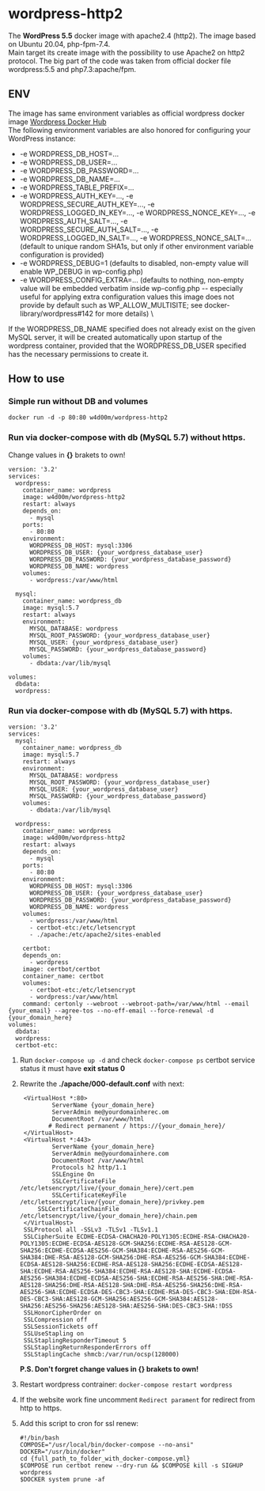 # wordpress-http2
The **WordPress 5.5** docker image with apache2.4 (http2). The image based on Ubuntu 20.04, php-fpm-7.4. \
Main target its create image with the possibility to use Apache2 on http2 protocol. The big part of the code was taken from official docker file wordpress:5.5 and php7.3:apache/fpm.

## ENV
The image has same environment variables as official wordpress docker image [Wordpress Docker Hub](https://hub.docker.com/_/wordpress) \
The following environment variables are also honored for configuring your WordPress instance:

- -e WORDPRESS_DB_HOST=...
- -e WORDPRESS_DB_USER=...
- -e WORDPRESS_DB_PASSWORD=...
- -e WORDPRESS_DB_NAME=...
- -e WORDPRESS_TABLE_PREFIX=...
- -e WORDPRESS_AUTH_KEY=..., -e WORDPRESS_SECURE_AUTH_KEY=..., -e WORDPRESS_LOGGED_IN_KEY=..., -e WORDPRESS_NONCE_KEY=..., -e WORDPRESS_AUTH_SALT=..., -e WORDPRESS_SECURE_AUTH_SALT=..., -e WORDPRESS_LOGGED_IN_SALT=..., -e WORDPRESS_NONCE_SALT=... (default to unique random SHA1s, but only if other environment variable configuration is provided)
- -e WORDPRESS_DEBUG=1 (defaults to disabled, non-empty value will enable WP_DEBUG in wp-config.php)
- -e WORDPRESS_CONFIG_EXTRA=... (defaults to nothing, non-empty value will be embedded verbatim inside wp-config.php -- especially useful for applying extra configuration values this image does not provide by default such as WP_ALLOW_MULTISITE; see docker-library/wordpress#142 for more details) \

If the WORDPRESS_DB_NAME specified does not already exist on the given MySQL server, it will be created automatically upon startup of the wordpress container, provided that the WORDPRESS_DB_USER specified has the necessary permissions to create it.


## How to use
### Simple run without DB and volumes

```
docker run -d -p 80:80 w4d00m/wordpress-http2
```

### Run via docker-compose with db (MySQL 5.7) without https.

Change values in **{}** brakets to own!
```
version: '3.2'
services:
  wordpress:
    container_name: wordpress
    image: w4d00m/wordpress-http2
    restart: always
    depends_on:
      - mysql
    ports:
      - 80:80
    environment:
      WORDPRESS_DB_HOST: mysql:3306
      WORDPRESS_DB_USER: {your_wordpress_database_user}
      WORDPRESS_DB_PASSWORD: {your_wordpress_database_password}
      WORDPRESS_DB_NAME: wordpress
    volumes:
      - wordpress:/var/www/html
      
  mysql:
    container_name: wordpress_db
    image: mysql:5.7
    restart: always
    environment:
      MYSQL_DATABASE: wordpress
      MYSQL_ROOT_PASSWORD: {your_wordpress_database_user}
      MYSQL_USER: {your_wordpress_database_user}
      MYSQL_PASSWORD: {your_wordpress_database_password} 
    volumes:
      - dbdata:/var/lib/mysql

volumes:
  dbdata:
  wordpress:
```

### Run via docker-compose with db (MySQL 5.7) with https.

```
version: '3.2'
services:
  mysql:
    container_name: wordpress_db
    image: mysql:5.7
    restart: always
    environment:
      MYSQL_DATABASE: wordpress
      MYSQL_ROOT_PASSWORD: {your_wordpress_database_user}
      MYSQL_USER: {your_wordpress_database_user}
      MYSQL_PASSWORD: {your_wordpress_database_password} 
    volumes:
      - dbdata:/var/lib/mysql

  wordpress:
    container_name: wordpress
    image: w4d00m/wordpress-http2
    restart: always
    depends_on:
      - mysql
    ports:
      - 80:80
    environment:
      WORDPRESS_DB_HOST: mysql:3306
      WORDPRESS_DB_USER: {your_wordpress_database_user}
      WORDPRESS_DB_PASSWORD: {your_wordpress_database_password}
      WORDPRESS_DB_NAME: wordpress
    volumes:
      - wordpress:/var/www/html
      - certbot-etc:/etc/letsencrypt
      - ./apache:/etc/apache2/sites-enabled
      
    certbot:
    depends_on:
      - wordpress
    image: certbot/certbot
    container_name: certbot
    volumes:
      - certbot-etc:/etc/letsencrypt
      - wordpress:/var/www/html
    command: certonly --webroot --webroot-path=/var/www/html --email {your_email} --agree-tos --no-eff-email --force-renewal -d {your_domain_here}
volumes:
  dbdata:
  wordpress:
  certbot-etc:
```

1. Run `docker-compose up -d` and check `docker-compose ps` certbot service status it must have **exit status 0**
2. Rewrite the **./apache/000-default.conf** with next:
   ```
	<VirtualHost *:80>
	        ServerName {your_domain_here}
	        ServerAdmin me@yourdomainherec.om
	        DocumentRoot /var/www/html
	       # Redirect permanent / https://{your_domain_here}/
	</VirtualHost>
	<VirtualHost *:443>
	        ServerName {your_domain_here}
	        ServerAdmin me@yourdomainhere.com
	        DocumentRoot /var/www/html
	        Protocols h2 http/1.1    
	        SSLEngine On
	        SSLCertificateFile /etc/letsencrypt/live/{your_domain_here}/cert.pem
	        SSLCertificateKeyFile /etc/letsencrypt/live/{your_domain_here}/privkey.pem
		SSLCertificateChainFile /etc/letsencrypt/live/{your_domain_here}/chain.pem 
	</VirtualHost>
	SSLProtocol all -SSLv3 -TLSv1 -TLSv1.1
	SSLCipherSuite ECDHE-ECDSA-CHACHA20-POLY1305:ECDHE-RSA-CHACHA20-POLY1305:ECDHE-ECDSA-AES128-GCM-SHA256:ECDHE-RSA-AES128-GCM-SHA256:ECDHE-ECDSA-AES256-GCM-SHA384:ECDHE-RSA-AES256-GCM-SHA384:DHE-RSA-AES128-GCM-SHA256:DHE-RSA-AES256-GCM-SHA384:ECDHE-ECDSA-AES128-SHA256:ECDHE-RSA-AES128-SHA256:ECDHE-ECDSA-AES128-SHA:ECDHE-RSA-AES256-SHA384:ECDHE-RSA-AES128-SHA:ECDHE-ECDSA-AES256-SHA384:ECDHE-ECDSA-AES256-SHA:ECDHE-RSA-AES256-SHA:DHE-RSA-AES128-SHA256:DHE-RSA-AES128-SHA:DHE-RSA-AES256-SHA256:DHE-RSA-AES256-SHA:ECDHE-ECDSA-DES-CBC3-SHA:ECDHE-RSA-DES-CBC3-SHA:EDH-RSA-DES-CBC3-SHA:AES128-GCM-SHA256:AES256-GCM-SHA384:AES128-SHA256:AES256-SHA256:AES128-SHA:AES256-SHA:DES-CBC3-SHA:!DSS
	SSLHonorCipherOrder on
	SSLCompression off
	SSLSessionTickets off
	SSLUseStapling on
	SSLStaplingResponderTimeout 5
	SSLStaplingReturnResponderErrors off
	SSLStaplingCache shmcb:/var/run/ocsp(128000)
   ```

	**P.S. Don't forgret change values in {} brakets to own!**

3. Restart wordpress contrainer: `docker-compose restart wordpress`
4. If the website work fine uncomment `Redirect parament` for redirect from http to https.
5. Add this script to cron for ssl renew:

	```
	#!/bin/bash
	COMPOSE="/usr/local/bin/docker-compose --no-ansi"
	DOCKER="/usr/bin/docker"
	cd {full_path_to_folder_with_docker-compose.yml}
	$COMPOSE run certbot renew --dry-run && $COMPOSE kill -s SIGHUP wordpress
	$DOCKER system prune -af
	```
